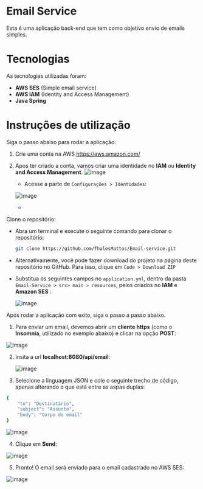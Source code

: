 # Email Service
Esta é uma aplicação back-end que tem como objetivo envio de emails simples.

# Tecnologias
As tecnologias utilizadas foram: 
- **AWS SES** (Simple email service)
- **AWS IAM** (Identity and Access Management)
- **Java Spring**

# Instruções de utilização

Siga o passo abaixo para rodar a aplicação:

1. Crie uma conta na AWS https://aws.amazon.com/

2. Apos ter criado a conta, vamos criar uma identidade no **IAM** ou **Identity and Access Management**.
	![image](https://github.com/ThalesMattos/Email-Service/assets/103903195/c4585761-9027-41b6-be7b-af2f1bd58d39)
   
     - Acesse a parte de `Configurações > Identidades`:
   
   	![image](https://github.com/ThalesMattos/Email-Service/assets/103903195/49204261-f8f3-4f6c-b5c2-afe0b080c893)
   
     - 

Clone o repositório:
- Abra um terminal e execute o seguinte comando para clonar o repositório:
	```bash
	git clone https://github.com/ThalesMattos/Email-service.git
	```
- Alternativamente, você pode fazer download do projeto na página deste repositório no GitHub. Para isso, clique em `Code > Download ZIP`
- Substitua os seguintes campos no `application.yml`, dentro da pasta `Email-Service > src> main > resources`, pelos criados no **IAM** e **Amazon SES** :

  ![image](https://github.com/ThalesMattos/Email-Service/assets/103903195/b279be93-40ea-4c77-b286-772a31722f1e)


Após rodar a aplicação com exito, siga o passo a passo abaixo.
1. Para enviar um email, devemos abrir um **cliente https** (como o **Insomnia**, utilizado no exemplo abaixo) e clicar na opção **POST**:

![image](https://github.com/ThalesMattos/Email-service/assets/103903195/ab12abcd-8c9d-4980-9247-656b513a4483)

2. Insita a url **localhost:8080/api/email**:

	![image](https://github.com/ThalesMattos/Email-service/assets/103903195/63cfdc9d-1608-4aaa-80fa-5fef49056563)

3. Selecione a linguagem JSON e cole o seguinte trecho de código, apenas alterando o que está entre as aspas duplas:
```bash
{
	"to": "Destinatário",
	"subject": "Assunto",
	"body": "Corpo do email"
}
```
![image](https://github.com/ThalesMattos/Email-service/assets/103903195/04b5a44b-8590-44b6-9d87-8830f4637627)

4. Clique em **Send**:

![image](https://github.com/ThalesMattos/Email-service/assets/103903195/3a9fc151-eec0-425f-8661-ade4271c33cc)

5. Pronto! O email será enviado para o email cadastrado no AWS SES:

![image](https://github.com/ThalesMattos/Email-service/assets/103903195/37e4e5dc-76ff-435e-9020-02836f7e2490)
